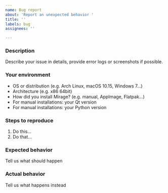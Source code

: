 ```yaml
---
name: Bug report
about: 'Report an unexpected behavior '
title: ''
labels: bug
assignees: ''

---
```


### Description

Describe your issue in details, provide error logs or screenshots if possible.

### Your environment

- OS or distribution (e.g. Arch Linux, macOS 10.15, Windows 7...)
- Architecture (e.g. x86 64bit)
- How did you install Mirage? (e.g. manual, AppImage, Flatpak...)
- For manual installations: your Qt version
- For manual installations: your Python version

### Steps to reproduce

1. Do this...
2. Do that...

### Expected behavior

Tell us what should happen

### Actual behavior

Tell us what happens instead
